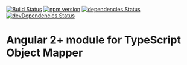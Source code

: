 [![Build Status](https://travis-ci.org/devpreview/ng-object-mapper.svg?branch=master)](https://travis-ci.org/devpreview/ng-object-mapper)
[![npm version](https://badge.fury.io/js/ng-object-mapper.svg)](https://www.npmjs.com/package/ng-object-mapper)
[![dependencies Status](https://david-dm.org/devpreview/ng-object-mapper/status.svg)](https://david-dm.org/devpreview/ng-object-mapper)
[![devDependencies Status](https://david-dm.org/devpreview/ng-object-mapper/dev-status.svg)](https://david-dm.org/devpreview/ng-object-mapper?type=dev)

# Angular 2+ module for TypeScript Object Mapper
